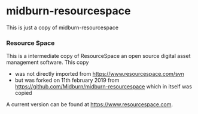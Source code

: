 # midburn-resourcespace

This is just a copy of midburn-resourcespace

### Resource Space 
This is a intermediate copy of ResourceSpace an open source digital asset management software. 
This copy 

 + was not directly imported from https://www.resourcespace.com/svn 
 + but was forked on 11th february 2019 from https://github.com/Midburn/midburn-resourcespace which in itself was copied 

A current version can be found at https://www.resourcespace.com.
